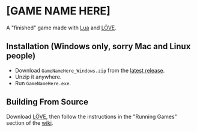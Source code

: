 # [GAME NAME HERE]
A "finished" game made with [Lua](https://lua.org/) and [LÖVE](https://love2d.org/).

## Installation (Windows only, sorry Mac and Linux people)
- Download `GameNameHere_Windows.zip` from the [latest release](https://github.com/JustASideQuestNPC/game-name-here/releases/latest).
- Unzip it anywhere.
- Run `GameNameHere.exe`.

## Building From Source
Download [LÖVE](https://love2d.org/), then follow the instructions in the "Running Games" section
of the [wiki](https://love2d.org/wiki/Getting_Started).
